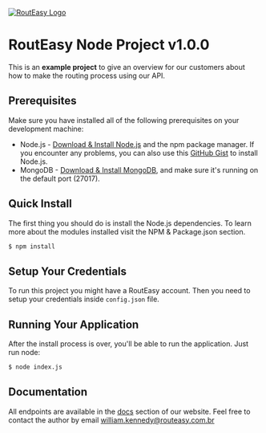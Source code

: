 [![RoutEasy Logo](http://www.routeasy.com.br/lib/landing/img/routeasy-horizontal_180.png)](http://www.routeasy.com.br/)
# RoutEasy Node Project v1.0.0
This is an **example project** to give an overview for our customers about how to make the routing process using our API.

## Prerequisites
Make sure you have installed all of the following prerequisites on your development machine:
* Node.js - [Download & Install Node.js](http://www.nodejs.org/download/) and the npm package manager. If you encounter any problems, you can also use this [GitHub Gist](https://gist.github.com/isaacs/579814) to install Node.js.
* MongoDB - [Download & Install MongoDB](http://www.mongodb.org/downloads), and make sure it's running on the default port (27017).

## Quick Install
The first thing you should do is install the Node.js dependencies. To learn more about the modules installed visit the NPM & Package.json section.

```bash
$ npm install
```

## Setup Your Credentials
To run this project you might have a RoutEasy account. Then you need to setup your credentials inside `config.json` file.

## Running Your Application
After the install process is over, you'll be able to run the application. Just run node:

```bash
$ node index.js
```

## Documentation
All endpoints are available in the [docs](http://docs.routeasy.com.br) section of our website. Feel free to contact the author by email [william.kennedy@routeasy.com.br](mailto:william.kennedy@routeasy.com.br)